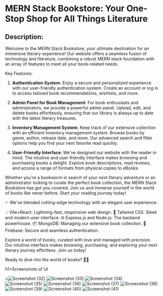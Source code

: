 <h1>MERN Stack Bookstore: Your One-Stop Shop for All Things Literature</h1>

<h2>Description:</h2>
Welcome to the MERN Stack Bookstore, your ultimate destination for an immersive literary experience! Our website offers a seamless fusion of technology and literature, combining a robust MERN stack foundation with an array of features to meet all your book-related needs.

Key Features:
1. **Authentication System**: Enjoy a secure and personalized experience with our user-friendly authentication system. Create an account or log in to access tailored book recommendations, wishlists, and more.

2. **Admin Panel for Book Management**: For book enthusiasts and administrators, we provide a powerful admin panel. Upload, edit, and delete books effortlessly, ensuring that our library is always up to date with the latest literary treasures.

3. **Inventory Management System**: Keep track of our extensive collection with an efficient inventory management system. Browse books by genre, author, release date, and more. Our advanced search and filter options help you find your next favorite read quickly.

4. **User-Friendly Interface**: We've designed our website with the reader in mind. The intuitive and user-friendly interface makes browsing and purchasing books a delight. Explore book descriptions, read reviews, and access a range of formats from physical copies to eBooks.

Whether you're a bookworm in search of your next literary adventure or an administrator looking to curate the perfect book collection, the MERN Stack Bookstore has got you covered. Join us and immerse yourself in the world of books like never before. Start your reading journey today!

✨ We've blended cutting-edge technology with an elegant user experience:

💡 Vite+React: Lightning-fast, responsive web design.
🎨 Tailwind CSS: Sleek and modern user interface.
🌐 Express.js and Node.js: The backend powerhouse.
📦 MongoDB: Managing our extensive book collection.
🔐 Firebase: Secure and seamless authentication.

Explore a world of books, curated with love and managed with precision. Our intuitive interface makes browsing, purchasing, and exploring your next literary journey effortless. Join us today!

Ready to dive into the world of books? 📖🌟

h1>Screenshots of UI</h1>

<![Screenshot (32)](https://github.com/sk230144/MERN_BOOK_APP_Frontend/assets/95127073/e0c6c3e7-a7e2-418b-b746-ee72f0ba98b1)
![Screenshot (33)](https://github.com/sk230144/MERN_BOOK_APP_Frontend/assets/95127073/2467d21c-6522-4dbf-ae54-67a92db04379)
![Screenshot (34)](https://github.com/sk230144/MERN_BOOK_APP_Frontend/assets/95127073/0c5d234a-c64a-4a6a-b212-90665e6a19ab)
![Screenshot (35)](https://github.com/sk230144/MERN_BOOK_APP_Frontend/assets/95127073/0f7d4e4f-ae66-4738-8476-a98b6e1d5d63)
![Screenshot (36)](https://github.com/sk230144/MERN_BOOK_APP_Frontend/assets/95127073/1b29b5b9-b0a5-4d45-9ab0-e2a9b8b5f65e)
![Screenshot (37)](https://github.com/sk230144/MERN_BOOK_APP_Frontend/assets/95127073/8ed9d3c4-a84f-4a60-851f-14f67c0718a0)
![Screenshot (38)](https://github.com/sk230144/MERN_BOOK_APP_Frontend/assets/95127073/8551fdf6-a462-483b-8fe5-860b0f786627)
![Screenshot (39)](https://github.com/sk230144/MERN_BOOK_APP_Frontend/assets/95127073/10a056ce-a760-4079-86b4-f832ade6ed5b)
![Screenshot (40)](https://github.com/sk230144/MERN_BOOK_APP_Frontend/assets/95127073/3c84e200-cd2e-4da0-a2e0-606c879c6bc4)
![Screenshot (41)](https://github.com/sk230144/MERN_BOOK_APP_Frontend/assets/95127073/2ed8a542-fdb7-440b-8d84-2034a6cac441)

















